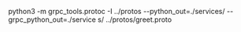 python3 -m grpc_tools.protoc -I ../protos --python_out=./services/ --grpc_python_out=./service
s/ ../protos/greet.proto 
